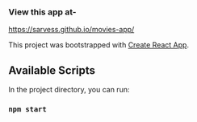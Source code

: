 ### View this app at- 
 https://sarvess.github.io/movies-app/

This project was bootstrapped with [Create React App](https://github.com/facebook/create-react-app).

## Available Scripts

In the project directory, you can run:

### `npm start`
